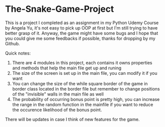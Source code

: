 # The-Snake-Game-Project
This is a project I completed as an assignment in my Python Udemy Course by Angela Yu, it's not easy to pick up OOP at first but I'm still trying to have better grasp of it. Anyway, the game might have some bugs and I hope that you could give me some feedbacks if possible, thanks for dropping by my Github.

Quick notes:
1. There are 4 modules in this project, each contains it owns properties and methods that help the main file get up and runing
2. The size of the screen is set up in the main file, you can modify it if you want
3. You can change the size of the while square border of the game in border class located in the border file but remember to change positions of the "invisible" walls in the main file as well
4. The probability of occurring bonus point is pretty high, you can increase the range in the random function in the mainfile if you want to reduce the occurence likelihood of the bonus point.

There will be updates in case I think of new features for the game.
